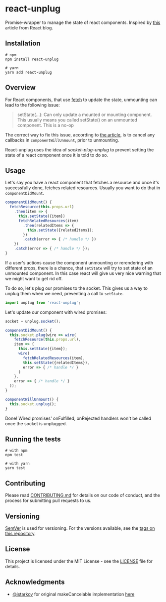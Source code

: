 # react-unplug
Promise-wrapper to manage the state of react components.
Inspired by [this](https://facebook.github.io/react/blog/2015/12/16/ismounted-antipattern.html) article from React blog.

## Installation

```shell
# npm
npm install react-unplug

# yarn
yarn add react-unplug
```

## Overview

For React components, that use [fetch](https://developer.mozilla.org/en/docs/Web/API/Fetch_API) to update the state, unmounting can lead to the following issue:

>setState(…): Can only update a mounted or mounting component.
>This usually means you called setState() on an unmounted component. This is a no-op

The correct way to fix this issue, according to [the article](https://facebook.github.io/react/blog/2015/12/16/ismounted-antipattern.html), is to cancel any callbacks in `componentWillUnmount`, prior to unmounting.

React-unplug uses the idea of *socket–plug–unplug* to prevent setting the state of a react component once it is told to do so.

## Usage
Let's say you have a react component that fetches a resource and once it's successfully done, fetches related resources. Usually you want to do that in `componentDidMount`.

```javascript
componentDidMount() {
  fetchResource(this.props.url)
    .then(item => {
      this.setState({item})
      fetchRelatedResources(item)
        .then(relatedItems => {
          this.setState({relatedItems});
        })
        .catch(error => { /* handle */ })
    })
    .catch(error => { /* handle */ });
}
```

If a user's actions cause the component unmounting or rerendering with different props, there is a chance, that `setState` will try to set state of an unmounted component. In this case react will give us very nice warning that we might want to get rid off.

To do so, let's plug our promises to the socket. This gives us a way to unplug them when we need, preventing a call to `setState`.

```javascript
import unplug from 'react-unplug';
```

Let's update our component with wired promises:

```javascript
socket = unplug.socket();

componentDidMount() {
  this.socket.plug(wire => wire(
    fetchResource(this.props.url),
    item => {
      this.setState({item});
      wire(
        fetchRelatedResources(item),
        this.setState({relatedItems}),
        error => { /* handle */ }
      )
    },
    error => { /* handle */ }
  ));
}

componentWillUnmount() {
  this.socket.unplug();
}
```

Done! Wired promises' onFulfilled, onRejected handlers won't be called once the socket is unplugged.

## Running the tests

```shell
# with npm
npm test

# with yarn
yarn test
```

## Contributing

Please read [CONTRIBUTING.md](CONTRIBUTING.md) for details on our code of conduct, and the process for submitting pull requests to us.

## Versioning

[SemVer](http://semver.org/) is used for versioning. For the versions available, see the [tags on this repository](https://github.com/your/react-unplug/tags).

## License

This project is licensed under the MIT License - see the [LICENSE](LICENSE) file for details.

## Acknowledgments
- [@istarkov](https://github.com/istarkov) for original makeCancelable implementation [here](https://github.com/facebook/react/issues/5465#issuecomment-157888325)

